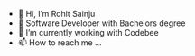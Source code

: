 - 👋 Hi, I’m Rohit Sainju
- 👀 Software Developer with Bachelors degree
- 🌱 I’m currently working with Codebee 
- 📫 How to reach me ...
